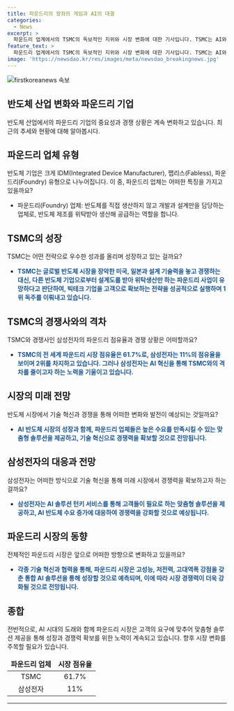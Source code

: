 ```yaml
---
title: 파운드리의 왕좌의 게임과 AI의 대결
categories:
  - News
excerpt: >
  파운드리 업계에서의 TSMC의 독보적인 지위와 시장 변화에 대한 기사입니다. TSMC는 AI와 게임 분야에서 주목받는 중심적 역할을 하고 있으며, 삼성전자와의 경쟁과 함께 시장 변화에 대응하고 있습니다. 고객사로 애플과 엔비디아를 확보한 TSMC는 맞춤형 AI 반도체의 중요성을 강조하며 성장하고 있습니다. 반면, 삼성전자는 파운드리, 메모리, 패키지 사업간 협력을 통해 통합 AI 솔루션을 선보일 계획이며, AI 반도체 수요에 따라 파운드리의 점유율이 증가할 것으로 전망됩니다. AI 시대에는 두 기업의 경쟁이 더욱 치열할 전망입니다.
feature_text: >
  파운드리 업계에서의 TSMC의 독보적인 지위와 시장 변화에 대한 기사입니다. TSMC는 AI와 게임 분야에서 주목받는 중심적 역할을 하고 있으며, 삼성전자와의 경쟁과 함께 시장 변화에 대응하고 있습니다. 고객사로 애플과 엔비디아를 확보한 TSMC는 맞춤형 AI 반도체의 중요성을 강조하며 성장하고 있습니다. 반면, 삼성전자는 파운드리, 메모리, 패키지 사업간 협력을 통해 통합 AI 솔루션을 선보일 계획이며, AI 반도체 수요에 따라 파운드리의 점유율이 증가할 것으로 전망됩니다. AI 시대에는 두 기업의 경쟁이 더욱 치열할 전망입니다.
image: 'https://newsdao.kr/res/images/meta/newsdao_breakingnews.jpg'
---
```


<p><img src="https://newsdao.kr/res/images/meta/newsdao_breakingnews.jpg" alt="firstkoreanews 속보" /></p>

<h2 data-ke-size="size26">반도체 산업 변화와 파운드리 기업</h2>

<p data-ke-size="size16">반도체 산업에서의 파운드리 기업의 중요성과 경쟁 상황은 계속 변화하고 있습니다. 최근의 추세와 현황에 대해 알아봅시다.</p>

<h2 data-ke-size="size24">파운드리 업체 유형</h2>

<p data-ke-size="size16">반도체 기업은 크게 IDM(Integrated Device Manufacturer), 팹리스(Fabless), 파운드리(Foundry) 유형으로 나누어집니다. 이 중, 파운드리 업체는 어떠한 특징을 가지고 있을까요?</p>

<ul>
<li>파운드리(Foundry) 업체: 반도체를 직접 생산하지 않고 개발과 설계만을 담당하는 업체로, 반도체 제조를 위탁받아 생산해 공급하는 역할을 합니다.</li>
</ul>

<h2 data-ke-size="size24">TSMC의 성장</h2>

<p data-ke-size="size16">TSMC는 어떤 전략으로 우수한 성과를 올리며 성장하고 있는 걸까요?</p>

<ul>
<li><b><span style="color: #1a5490;">TSMC는 글로벌 반도체 시장을 장악한 미국, 일본과 설계 기술력을 놓고 경쟁하는 대신, 다른 반도체 기업으로부터 설계도를 받아 위탁생산만 하는 파운드리 사업이 유망하다고 판단하여, 빅테크 기업을 고객으로 확보하는 전략을 성공적으로 실행하며 1위 독주를 이뤄내고 있습니다.</span></b></li>
</ul>

<h2 data-ke-size="size24">TSMC의 경쟁사와의 격차</h2>

<p data-ke-size="size16">TSMC와 경쟁사인 삼성전자의 파운드리 점유율과 경쟁 상황은 어떠할까요?</p>

<ul>
<li><b><span style="color: #1a5490;">TSMC의 전 세계 파운드리 시장 점유율은 61.7%로, 삼성전자는 11%의 점유율을 보이며 2위를 차지하고 있습니다. 그러나 삼성전자는 AI 혁신을 통해 TSMC와의 격차를 줄이고자 하는 노력을 기울이고 있습니다.</span></b></li>
</ul>

<h2 data-ke-size="size24">시장의 미래 전망</h2>

<p data-ke-size="size16">반도체 시장에서 기술 혁신과 경쟁을 통해 어떠한 변화와 발전이 예상되는 것일까요?</p>

<ul>
<li><b><span style="color: #1a5490;">AI 반도체 시장의 성장과 함께, 파운드리 업체들은 높은 수요를 만족시킬 수 있는 맞춤형 솔루션을 제공하고, 기술 혁신으로 경쟁력을 확보할 것으로 전망됩니다.</span></b></li>
</ul>

<h2 data-ke-size="size24">삼성전자의 대응과 전망</h2>

<p data-ke-size="size16">삼성전자는 어떠한 방식으로 기술 혁신을 통해 미래 시장에서 경쟁력을 확보하고자 하는 걸까요?</p>

<ul>
<li><b><span style="color: #1a5490;">삼성전자는 AI 솔루션 턴키 서비스를 통해 고객들이 필요로 하는 맞춤형 솔루션을 제공하고, AI 반도체 수요 증가에 대응하여 경쟁력을 강화할 것으로 예상됩니다.</span></b></li>
</ul>

<h2 data-ke-size="size24">파운드리 시장의 동향</h2>

<p data-ke-size="size16">전체적인 파운드리 시장은 앞으로 어떠한 방향으로 변화하고 있을까요?</p>

<ul>
<li><b><span style="color: #1a5490;">각종 기술 혁신과 협력을 통해, 파운드리 시장은 고성능, 저전력, 고대역폭 강점을 갖춘 통합 AI 솔루션을 통해 성장할 것으로 예측되며, 이에 따라 시장 경쟁력이 더욱 강화될 것으로 전망됩니다.</span></b></li>
</ul>

<h2 data-ke-size="size24">종합</h2>

<p data-ke-size="size16">전반적으로, AI 시대의 도래와 함께 파운드리 시장은 고객의 요구에 맞추어 맞춤형 솔루션 제공을 통해 성장과 경쟁력 확보를 위한 노력이 계속되고 있습니다. 향후 시장 변화를 주목할 필요가 있습니다.</p>

<table>
<thead>
<tr>
<td style="text-align: center; height: 17px;"><b>파운드리 업체</b></td>
<td style="text-align: center; height: 17px;"><b>시장 점유율</b></td>
</tr>
</thead>
<tbody>
<tr>
<td style="text-align: center; height: 17px;">TSMC</td>
<td style="text-align: center; height: 17px;">61.7%</td>
</tr>
<tr>
<td style="text-align: center; height: 17px;">삼성전자</td>
<td style="text-align: center; height: 17px;">11%</td>
</tr>
</tbody>
</table>

<hr>

